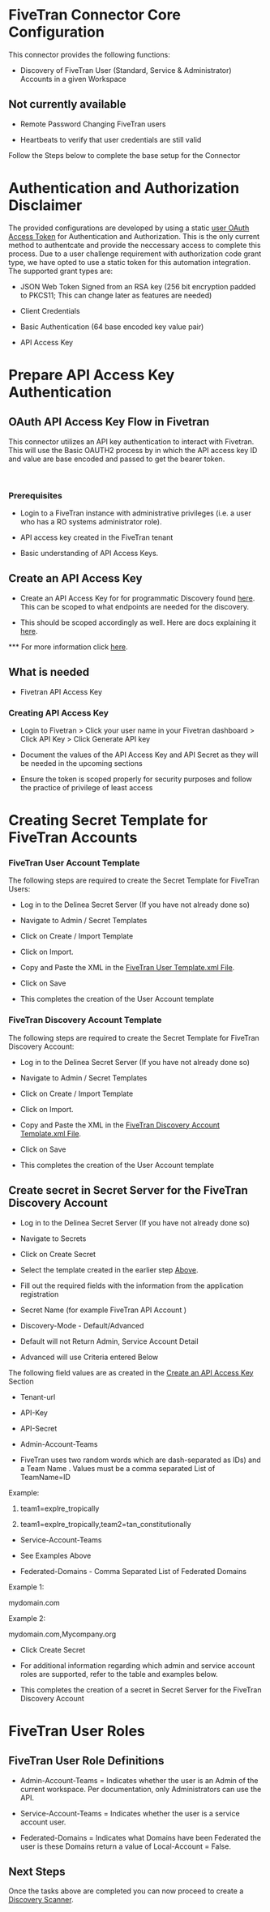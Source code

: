 # FiveTran Connector Core Configuration

  

This connector provides the following functions:

  

- Discovery of FiveTran User (Standard, Service & Administrator) Accounts in a given Workspace

  

## Not currently available

- Remote Password Changing FiveTran users

- Heartbeats to verify that user credentials are still valid

  

Follow the Steps below to complete the base setup for the Connector

  


# Authentication and Authorization Disclaimer

  

The provided configurations are developed by using a static [user OAuth Access Token](https://fivetran.com/docs/rest-api/getting-started) for Authentication and Authorization. This is the only current method to authentcate and provide the neccessary access to complete this process. Due to a user challenge requirement with authorization code grant type, we have opted to use a static token for this automation integration. The supported grant types are:

- JSON Web Token Signed from an RSA key (256 bit encryption padded to PKCS11; This can change later as features are needed)

- Client Credentials

- Basic Authentication (64 base encoded key value pair)

- API Access Key

  
  

# Prepare API Access Key Authentication

  

  

## OAuth API Access Key Flow in Fivetran

  
  
  

This connector utilizes an API key authentication to interact with Fivetran. This will use the Basic OAUTH2 process by in which the API access key ID and value are base encoded and passed to get the bearer token.

  

​

  

### Prerequisites

  

  

- Login to a FiveTran instance with administrative privileges (i.e. a user who has a RO systems administrator role).

  

- API access key created in the FiveTran tenant

  

- Basic understanding of API Access Keys.

  

  

## Create an API Access Key

  

  

- Create an API Access Key for for programmatic Discovery found [here](https://fivetran.com/docs/rest-api/getting-started). This can be scoped to what endpoints are needed for the discovery.

  

- This should be scoped accordingly as well. Here are docs explaining it [here](https://fivetran.com/docs/using-fivetran/fivetran-dashboard/account-management/role-based-access-control).

  

*** For more information click [here](https://fivetran.com/docs/rest-api/getting-started/scoped-api-key-faq).

  
  
  

## What is needed

  
  
  

- Fivetran API Access Key

### Creating API Access Key 

- Login to Fivetran > Click your user name in your Fivetran dashboard > Click API Key > Click Generate API key

  

- Document the values of the API Access Key and API Secret as they will be needed in the upcoming sections

  

- Ensure the token is scoped properly for security purposes and follow the practice of privilege of least access
  

# Creating Secret Template for FiveTran Accounts

  

### FiveTran User Account Template

  

The following steps are required to create the Secret Template for FiveTran Users:

  

- Log in to the Delinea Secret Server (If you have not already done so)

- Navigate to Admin / Secret Templates

- Click on Create / Import Template

- Click on Import.

- Copy and Paste the XML in the [FiveTran User Template.xml File](./Templates/FiveTran%20User%20Secret%20Template.xml).

- Click on Save

- This completes the creation of the User Account template

  

### FiveTran Discovery Account Template

  

The following steps are required to create the Secret Template for FiveTran Discovery Account:

  

- Log in to the Delinea Secret Server (If you have not already done so)

- Navigate to Admin / Secret Templates

- Click on Create / Import Template

- Click on Import.

- Copy and Paste the XML in the [FiveTran Discovery Account Template.xml File](./Templates/FiveTran%20Discovery%20Secret%20Template.xml).

- Click on Save

- This completes the creation of the User Account template

  
  

## Create secret in Secret Server for the FiveTran Discovery Account

- Log in to the Delinea Secret Server (If you have not already done so)

- Navigate to Secrets

- Click on Create Secret

- Select the template created in the earlier step [Above](#fivetran-discovery-account-template).

- Fill out the required fields with the information from the application registration

- Secret Name (for example FiveTran API Account )

- Discovery-Mode - Default/Advanced

- Default will not Return Admin, Service Account Detail

- Advanced will use Criteria entered Below

The following field values are as created in the [Create an API Access Key](#create-an-api-access-key) Section

- Tenant-url

- API-Key

- API-Secret

- Admin-Account-Teams

- FiveTran uses two random words which are dash-separated as IDs) and a Team Name . Values must be a comma separated List of TeamName=ID

  

Example:

  

1. team1=explre_tropically

2. team1=explre_tropically,team2=tan_constitutionally

- Service-Account-Teams

- See Examples Above

- Federated-Domains - Comma Separated List of Federated Domains

Example 1:

mydomain.com

  

Example 2:

mydomain.com,Mycompany.org

- Click Create Secret

- For additional information regarding which admin and service account roles are supported, refer to the table and examples below.

- This completes the creation of a secret in Secret Server for the FiveTran Discovery Account

  

# FiveTran User Roles

  

## FiveTran User Role Definitions

- Admin-Account-Teams = Indicates whether the user is an Admin of the current workspace. Per documentation, only Administrators can use the API.

- Service-Account-Teams = Indicates whether the user is a service account user.

- Federated-Domains = Indicates what Domains have been Federated the user is these Domains return a value of Local-Account = False.

  

## Next Steps

  

Once the tasks above are completed you can now proceed to create a [Discovery Scanner](./Discovery/readme.md).